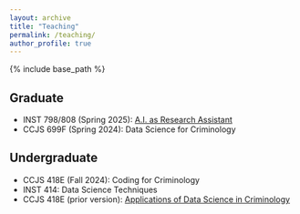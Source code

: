 ```yaml
---
layout: archive
title: "Teaching"
permalink: /teaching/
author_profile: true
---
```




{% include base_path %}

## Graduate
- INST 798/808 (Spring 2025): [A.I. as Research Assistant](/teaching/inst_808_syllabus)
- CCJS 699F (Spring 2024): Data Science for Criminology


## Undergraduate
- CCJS 418E (Fall 2024): Coding for Criminology
- INST 414: Data Science Techniques
- CCJS 418E (prior version): [Applications of Data Science in Criminology](ccjs418e)
